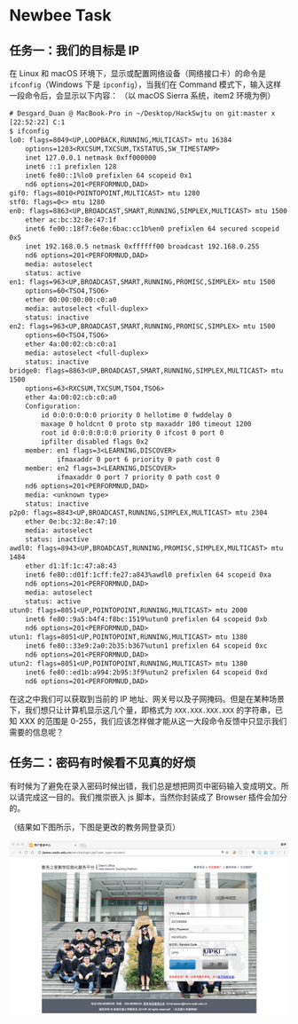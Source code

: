# Newbee Task

## 任务一：我们的目标是 IP

在 Linux 和 macOS 环境下，显示或配置网络设备（网络接口卡）的命令是 `ifconfig`（Windows 下是 `ipconfig`），当我们在 Command 模式下，输入这样一段命令后，会显示以下内容：
（以 macOS Sierra 系统，item2 环境为例）

```shell
# Desgard_Duan @ MacBook-Pro in ~/Desktop/HackSwjtu on git:master x [22:52:22] C:1
$ ifconfig
lo0: flags=8049<UP,LOOPBACK,RUNNING,MULTICAST> mtu 16384
	options=1203<RXCSUM,TXCSUM,TXSTATUS,SW_TIMESTAMP>
	inet 127.0.0.1 netmask 0xff000000
	inet6 ::1 prefixlen 128
	inet6 fe80::1%lo0 prefixlen 64 scopeid 0x1
	nd6 options=201<PERFORMNUD,DAD>
gif0: flags=8010<POINTOPOINT,MULTICAST> mtu 1280
stf0: flags=0<> mtu 1280
en0: flags=8863<UP,BROADCAST,SMART,RUNNING,SIMPLEX,MULTICAST> mtu 1500
	ether ac:bc:32:8e:47:1f
	inet6 fe00::18f7:6e8e:6bac:cc1b%en0 prefixlen 64 secured scopeid 0x5
	inet 192.168.0.5 netmask 0xffffff00 broadcast 192.168.0.255
	nd6 options=201<PERFORMNUD,DAD>
	media: autoselect
	status: active
en1: flags=963<UP,BROADCAST,SMART,RUNNING,PROMISC,SIMPLEX> mtu 1500
	options=60<TSO4,TSO6>
	ether 00:00:00:00:c0:a0
	media: autoselect <full-duplex>
	status: inactive
en2: flags=963<UP,BROADCAST,SMART,RUNNING,PROMISC,SIMPLEX> mtu 1500
	options=60<TSO4,TSO6>
	ether 4a:00:02:cb:c0:a1
	media: autoselect <full-duplex>
	status: inactive
bridge0: flags=8863<UP,BROADCAST,SMART,RUNNING,SIMPLEX,MULTICAST> mtu 1500
	options=63<RXCSUM,TXCSUM,TSO4,TSO6>
	ether 4a:00:02:cb:c0:a0
	Configuration:
		id 0:0:0:0:0:0 priority 0 hellotime 0 fwddelay 0
		maxage 0 holdcnt 0 proto stp maxaddr 100 timeout 1200
		root id 0:0:0:0:0:0 priority 0 ifcost 0 port 0
		ipfilter disabled flags 0x2
	member: en1 flags=3<LEARNING,DISCOVER>
	        ifmaxaddr 0 port 6 priority 0 path cost 0
	member: en2 flags=3<LEARNING,DISCOVER>
	        ifmaxaddr 0 port 7 priority 0 path cost 0
	nd6 options=201<PERFORMNUD,DAD>
	media: <unknown type>
	status: inactive
p2p0: flags=8843<UP,BROADCAST,RUNNING,SIMPLEX,MULTICAST> mtu 2304
	ether 0e:bc:32:8e:47:10
	media: autoselect
	status: inactive
awdl0: flags=8943<UP,BROADCAST,RUNNING,PROMISC,SIMPLEX,MULTICAST> mtu 1484
	ether d1:1f:1c:47:a8:43
	inet6 fe80::d01f:1cff:fe27:a843%awdl0 prefixlen 64 scopeid 0xa
	nd6 options=201<PERFORMNUD,DAD>
	media: autoselect
	status: active
utun0: flags=8051<UP,POINTOPOINT,RUNNING,MULTICAST> mtu 2000
	inet6 fe80::9a5:b4f4:f8bc:1519%utun0 prefixlen 64 scopeid 0xb
	nd6 options=201<PERFORMNUD,DAD>
utun1: flags=8051<UP,POINTOPOINT,RUNNING,MULTICAST> mtu 1380
	inet6 fe80::33e9:2a0:2b35:b367%utun1 prefixlen 64 scopeid 0xc
	nd6 options=201<PERFORMNUD,DAD>
utun2: flags=8051<UP,POINTOPOINT,RUNNING,MULTICAST> mtu 1380
	inet6 fe80::ed1b:a994:2b95:3f9%utun2 prefixlen 64 scopeid 0xd
	nd6 options=201<PERFORMNUD,DAD>
```

在这之中我们可以获取到当前的 IP 地址、网关号以及子网掩码。但是在某种场景下，我们想只让计算机显示这几个量，即格式为 `XXX.XXX.XXX.XXX` 的字符串，已知 XXX 的范围是 0-255，我们应该怎样做才能从这一大段命令反馈中只显示我们需要的信息呢？

## 任务二：密码有时候看不见真的好烦

有时候为了避免在录入密码时候出错，我们总是想把网页中密码输入变成明文。所以请完成这一目的。我们推崇嵌入 js 脚本，当然你封装成了 Browser 插件会加分的。

（结果如下图所示，下图是更改的教务网登录页）

![](files/img/newbee_task-1.png)
